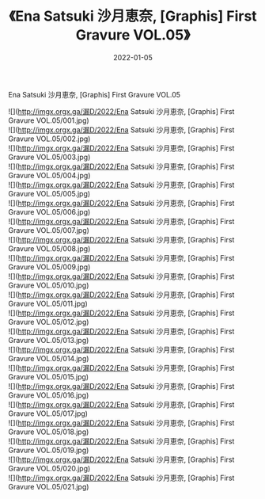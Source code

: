﻿---
layout: post
title:  《Ena Satsuki 沙月恵奈, [Graphis] First Gravure VOL.05》
date:   2022-01-05
img: http://imgx.orgx.ga/漏D/2022/Ena Satsuki 沙月恵奈, [Graphis] First Gravure VOL.05/000.jpg
categories: [美女, 清纯, 唯美]
---

Ena Satsuki 沙月恵奈, [Graphis] First Gravure VOL.05

  ![](http://imgx.orgx.ga/漏D/2022/Ena Satsuki 沙月恵奈, [Graphis] First Gravure VOL.05/001.jpg) <br> ![](http://imgx.orgx.ga/漏D/2022/Ena Satsuki 沙月恵奈, [Graphis] First Gravure VOL.05/002.jpg) <br> ![](http://imgx.orgx.ga/漏D/2022/Ena Satsuki 沙月恵奈, [Graphis] First Gravure VOL.05/003.jpg) <br> ![](http://imgx.orgx.ga/漏D/2022/Ena Satsuki 沙月恵奈, [Graphis] First Gravure VOL.05/004.jpg) <br> ![](http://imgx.orgx.ga/漏D/2022/Ena Satsuki 沙月恵奈, [Graphis] First Gravure VOL.05/005.jpg) <br> ![](http://imgx.orgx.ga/漏D/2022/Ena Satsuki 沙月恵奈, [Graphis] First Gravure VOL.05/006.jpg) <br> ![](http://imgx.orgx.ga/漏D/2022/Ena Satsuki 沙月恵奈, [Graphis] First Gravure VOL.05/007.jpg) <br> ![](http://imgx.orgx.ga/漏D/2022/Ena Satsuki 沙月恵奈, [Graphis] First Gravure VOL.05/008.jpg) <br> ![](http://imgx.orgx.ga/漏D/2022/Ena Satsuki 沙月恵奈, [Graphis] First Gravure VOL.05/009.jpg) <br> ![](http://imgx.orgx.ga/漏D/2022/Ena Satsuki 沙月恵奈, [Graphis] First Gravure VOL.05/010.jpg) <br> ![](http://imgx.orgx.ga/漏D/2022/Ena Satsuki 沙月恵奈, [Graphis] First Gravure VOL.05/011.jpg) <br> ![](http://imgx.orgx.ga/漏D/2022/Ena Satsuki 沙月恵奈, [Graphis] First Gravure VOL.05/012.jpg) <br> ![](http://imgx.orgx.ga/漏D/2022/Ena Satsuki 沙月恵奈, [Graphis] First Gravure VOL.05/013.jpg) <br> ![](http://imgx.orgx.ga/漏D/2022/Ena Satsuki 沙月恵奈, [Graphis] First Gravure VOL.05/014.jpg) <br> ![](http://imgx.orgx.ga/漏D/2022/Ena Satsuki 沙月恵奈, [Graphis] First Gravure VOL.05/015.jpg) <br> ![](http://imgx.orgx.ga/漏D/2022/Ena Satsuki 沙月恵奈, [Graphis] First Gravure VOL.05/016.jpg) <br> ![](http://imgx.orgx.ga/漏D/2022/Ena Satsuki 沙月恵奈, [Graphis] First Gravure VOL.05/017.jpg) <br> ![](http://imgx.orgx.ga/漏D/2022/Ena Satsuki 沙月恵奈, [Graphis] First Gravure VOL.05/018.jpg) <br> ![](http://imgx.orgx.ga/漏D/2022/Ena Satsuki 沙月恵奈, [Graphis] First Gravure VOL.05/019.jpg) <br> ![](http://imgx.orgx.ga/漏D/2022/Ena Satsuki 沙月恵奈, [Graphis] First Gravure VOL.05/020.jpg) <br> ![](http://imgx.orgx.ga/漏D/2022/Ena Satsuki 沙月恵奈, [Graphis] First Gravure VOL.05/021.jpg) <br>
